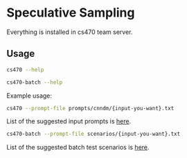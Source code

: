 # Speculative Sampling

Everything is installed in cs470 team server.

## Usage

```bash
cs470 --help
```

```bash
cs470-batch --help
```

Example usage:

```bash
cs470 --prompt-file prompts/cnndm/{input-you-want}.txt
```
List of the suggested input prompts is [here](../prompts/).

```bash
cs470-batch --prompt-file scenarios/{input-you-want}.txt
```
List of the suggested batch test scenarios is [here](../scenarios/).
